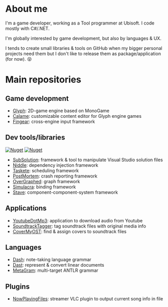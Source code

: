 # About me

I'm a game developer, working as a Tool programmer at Ubisoft. I code mostly with C#/.NET.

I'm globally interested by game development, but also by languages & UX.

I tends to create small libraries & tools on GitHub when my bigger personal projects need them but I don't like to release them as package/application (for now). :stuck_out_tongue_closed_eyes:

# Main repositories

## Game development

- [Glyph](https://github.com/ReMinoer/Glyph): 2D-game engine based on MonoGame
- [Calame](https://github.com/ReMinoer/Calame): customizable content editor for Glyph engine games
- [Fingear](https://github.com/ReMinoer/Fingear): cross-engine input framework

## Dev tools/libraries

[![Nuget](https://img.shields.io/nuget/v/SubSolution?label=SubSolution&color=004880&logo=nuget)](https://www.nuget.org/packages/SubSolution)
[![Nuget](https://img.shields.io/nuget/v/subsln?label=subsln&color=004880&logo=windowsterminal)](https://www.nuget.org/packages/subsln)

- [SubSolution](https://github.com/ReMinoer/SubSolution): framework & tool to manipulate Visual Studio solution files
- [Niddle](https://github.com/ReMinoer/Niddle): dependency injection framework
- [Taskete](https://github.com/ReMinoer/Taskete): scheduling framework
- [PostMortem](https://github.com/ReMinoer/PostMortem): crash reporting framework
- [OverGraphed](https://github.com/ReMinoer/OverGraphed): graph framework
- [Simulacra](https://github.com/ReMinoer/Simulacra): binding framework
- [Stave](https://github.com/ReMinoer/Stave): component-component-system framework

## Applications

- [YoutubeDotMp3](https://github.com/ReMinoer/YoutubeDotMp3): application to download audio from Youtube
- [SoundtrackTagger](https://github.com/ReMinoer/SoundtrackTagger): tag soundtrack files with original media info
- [CoverMyOST](https://github.com/ReMinoer/CoverMyOST): find & assign covers to soundtrack files

## Languages

- [Dash](https://github.com/ReMinoer/Dash): note-taking language grammar
- [Dast](https://github.com/ReMinoer/Dast): represent & convert linear documents
- [MetaGram](https://github.com/ReMinoer/MetaGram): multi-target ANTLR grammar

## Plugins

- [NowPlayingFiles](https://github.com/ReMinoer/NowPlayingFiles): streamer VLC plugin to output current song info in file
